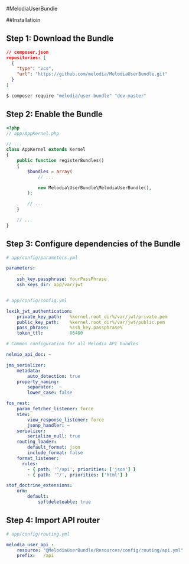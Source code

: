 #MelodiaUserBundle

##Installatioin

Step 1: Download the Bundle
---------------------------

```json
// composer.json
repositories: [
  {
    "type": "vcs",
    "url": "https://github.com/melodia/MelodiaUserBundle.git"
  }
]
```

```bash
$ composer require "melodia/user-bundle" "dev-master"
```

Step 2: Enable the Bundle
-------------------------

```php
<?php
// app/AppKernel.php

// ...
class AppKernel extends Kernel
{
    public function registerBundles()
    {
        $bundles = array(
            // ...

            new Melodia\UserBundle\MelodiaUserBundle(),
        );

        // ...
    }

    // ...
}
```

Step 3: Configure dependencies of the Bundle
------------------------------------------------

```yaml
# app/config/parameters.yml

parameters:
    ...
    ssh_key.passphrase: YourPassPhrase
    ssh_keys_dir: app/var/jwt


# app/config/config.yml

lexik_jwt_authentication:
    private_key_path:   %kernel.root_dir%/var/jwt/private.pem
    public_key_path:    %kernel.root_dir%/var/jwt/public.pem
    pass_phrase:        %ssh_key.passphrase%
    token_ttl:          86400

# Common configuration for all Melodia API bundles

nelmio_api_doc: ~

jms_serializer:
    metadata:
        auto_detection: true
    property_naming:
        separator:  ~
        lower_case: false

fos_rest:
    param_fetcher_listener: force
    view:
        view_response_listener: force
        jsonp_handler: ~
    serializer:
        serialize_null: true
    routing_loader:
        default_format: json
        include_format: false
    format_listener:
      rules:
        - { path: '^/api', priorities: ['json'] }
        - { path: '^/', priorities: ['html'] }

stof_doctrine_extensions:
    orm:
        default:
            softdeleteable: true
```

Step 4: Import API router
-------------------------

```yaml
# app/config/routing.yml

melodia_user_api_:
    resource: "@MelodiaUserBundle/Resources/config/routing/api.yml"
    prefix:   /api
```
